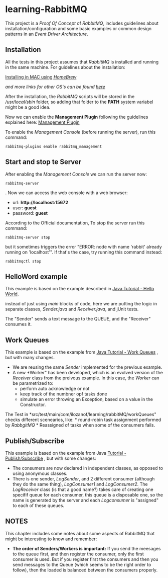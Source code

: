 # learning-RabbitMQ
This project is a *Proof Of Concept* of *RabbitMQ*, includes guidelines 
about installation/configuration and some basic examples or common design 
patterns in an *Event Driver Architecture*.

## Installation
All the tests in this project assumes that *RabbitMQ* is installed and running
in the same machine. For guidelines about the installation:

[Installing in MAC using *HomeBrew*](https://www.rabbitmq.com/install-homebrew.html)

*and more links for other OS's can be found [here](https://www.rabbitmq.com/download.html)*
 
After the installation, the *RabbitMQ* scripts will be stored in the */usr/local/sbin* folder, so adding 
that folder to the **PATH** system variabel might be a good idea.

Now we can enable the **Management Plugin** following the guidelines 
explained here: [Management Plugin](https://www.rabbitmq.com/management.html)
 
 To enable the *Management Console* (before running the server), run this command:
 
 ``rabbitmq-plugins enable rabbitmq_management``
 
 ## Start and stop te Server
 
 After enabling the *Management Console* we can run the server now:
 
 ``rabbitmq-server``
 
. Now we can access the web console with a web browser:
  * url: **http://localhost:15672**
  * user: **guest**
  * password: **guest**
 
 According to the Official documentation, To stop the server run this command:
 
 ``rabbitmq-server stop``
 
 but it sometimes triggers the error "ERROR: node with name 'rabbit' already 
 running on 'localhost'". If that's the case, try running this command instead:
 
 ``rabbitmqctl stop``
 
 
  ## HelloWord example
  
  This example is based on the example described in 
  [Java Tutorial - Hello World](https://www.rabbitmq.com/tutorials/tutorial-one-java.html).
  
  instead of just using *main* blocks of code, here we are putting the logic in separate classes,
  *Sender.java* and *Receiver.java*, and jUnit tests. 
  
  The "Sender" sends a text message to the QUEUE, and the "Receiver" consumes it.
  
  ## Work Queues
  This example is based on the example from [Java Tutorial - Work Queues](https://www.rabbitmq.com/tutorials/tutorial-two-java.html)
  , but with many changes.
  
   * We are reusing the same *Sender* implemented for the previous example.
   * A new *Worker" has been developed, which is an evolved version of the *Receiver* class from the preivous example. 
   In this case, the *Worker* can be parametrized to:
        * perform auto acknowledge or not
        * keep track of the numbner opf tasks done
        * simulate an error throwing an Exception, based on a value in the Constructor.
        
  The Test in *src/test/main/com/ilozanof/learning/rabbitMQ/workQueues" checks different scenearios, like:
    * round-robin task assignment performed by *RabbgitMQ*
    * Reassigned of tasks when some of the consumers fails.
    
## Publish/Subscribe
This example is based on the example from Java [Tutorial - Publish/Subscribe](https://www.rabbitmq.com/tutorials/tutorial-three-java.html) , but with some changes:
 * The consumers are now declared in independent classes, as opposed to using anonymous classes.
 * There is one sender, *LogSender*, and 2 different consumer (although they do the same thing), *LogConsumer1* and 
 *LogConsumer2*. The *LogReceiver* class (is that a good name?) takes care of creating one specifif queue for each 
 consumer, this queue is a disposable one, so the name is generated by the server and each *Logconsumer* is "assigned"
  to each of these queues.

## NOTES
This chapter includes some notes about some aspects of RabbitMQ that might be interesting to know and remember:

* **The order of Senders/Workers is important:**
    If you send the meesages to the queue first, and then register the consumer, only the first consumer is used. 
    But if you register first the consumers and then you send messages to the Queue (which seems to be the right
    order to follow), then the loaded is balanced between the consumers properly.
  
